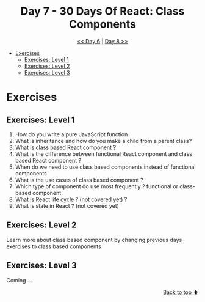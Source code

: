 <div align="center">
  <h1> Day 7 - 30 Days Of React: Class Components </h1>
  <a class="header-badge" target="_blank" href="https://www.linkedin.com/in/asabeneh/">

[<< Day 6](src/day-6/README.md) | [Day 8 >>](src/day-8/README.md)

</div>

- [Exercises](#exercises)
  - [Exercises: Level 1](#exercises-level-1)
  - [Exercises: Level 2](#exercises-level-2)
  - [Exercises: Level 3](#exercises-level-3)

# Exercises

## Exercises: Level 1

1. How do you write a pure JavaScript function
2. What is inheritance and how do you make a child from a parent class?
3. What is class based React component ?
4. What is the difference between functional React component and class based React component ?
5. When do we need to use class based components instead of functional components
6. What is the use cases of class based component ?
7. Which type of component do use most frequently ? functional or class-based component
8. What is React life cycle ? (not covered yet) ?
9. What is state in React ? (not covered yet)

## Exercises: Level 2

Learn more about class based component by changing previous days exercises to class based components

## Exercises: Level 3

Coming ...

<div align="right">

[Back to top ⬆️](#top)

</div>
